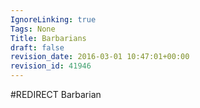 ```yaml
---
IgnoreLinking: true
Tags: None
Title: Barbarians
draft: false
revision_date: 2016-03-01 10:47:01+00:00
revision_id: 41946
---
```


#REDIRECT Barbarian